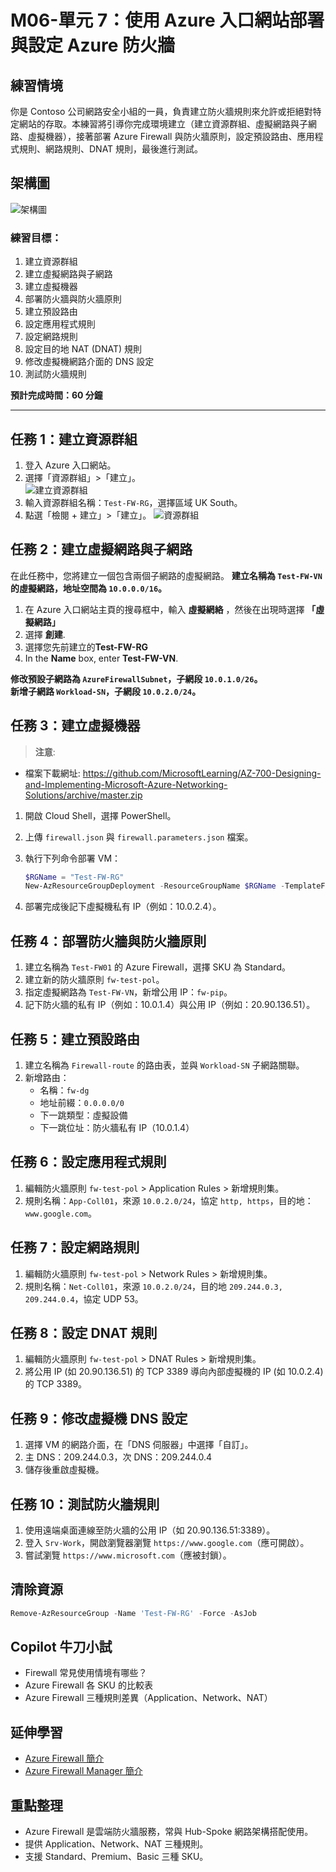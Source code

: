 # M06-單元 7：使用 Azure 入口網站部署與設定 Azure 防火牆

## 練習情境

你是 Contoso 公司網路安全小組的一員，負責建立防火牆規則來允許或拒絕對特定網站的存取。本練習將引導你完成環境建立（建立資源群組、虛擬網路與子網路、虛擬機器），接著部署 Azure Firewall 與防火牆原則，設定預設路由、應用程式規則、網路規則、DNAT 規則，最後進行測試。

## 架構圖 
![架構圖](./image/m6u7/7-exercise-deploy-configure-azure-firewall-using-azure-portal.png)

### 練習目標：
1. 建立資源群組  
2. 建立虛擬網路與子網路  
3. 建立虛擬機器  
4. 部署防火牆與防火牆原則  
5. 建立預設路由  
6. 設定應用程式規則  
7. 設定網路規則  
8. 設定目的地 NAT (DNAT) 規則  
9. 修改虛擬機網路介面的 DNS 設定  
10. 測試防火牆規則  

**預計完成時間：60 分鐘**

---

## 任務 1：建立資源群組

1. 登入 Azure 入口網站。  
2. 選擇「資源群組」>「建立」。  
![建立資源群組](./image/m6u7/1_建立資源群組.jpg)
3. 輸入資源群組名稱：`Test-FW-RG`，選擇區域 UK South。  
4. 點選「檢閱 + 建立」>「建立」。
![資源群組](./image/m6u7/2_建立資源群組內容.jpg)


## 任務 2：建立虛擬網路與子網路
在此任務中，您將建立一個包含兩個子網路的虛擬網路。
**建立名稱為 `Test-FW-VN` 的虛擬網路，地址空間為 `10.0.0.0/16`。** 
1. 在 Azure 入口網站主頁的搜尋框中，輸入  **虛擬網絡** ，然後在出現時選擇 **「虛擬網路」** 
1. 選擇 **創建**.
1. 選擇您先前建立的**Test-FW-RG**
1. In the **Name** box, enter **Test-FW-VN**.

**修改預設子網路為 `AzureFirewallSubnet`，子網段 `10.0.1.0/26`。**  
**新增子網路 `Workload-SN`，子網段 `10.0.2.0/24`。**

## 任務 3：建立虛擬機器

   >**注意**: 
   + 檔案下載網址: https://github.com/MicrosoftLearning/AZ-700-Designing-and-Implementing-Microsoft-Azure-Networking-Solutions/archive/master.zip
   
1. 開啟 Cloud Shell，選擇 PowerShell。  
2. 上傳 `firewall.json` 與 `firewall.parameters.json` 檔案。  
3. 執行下列命令部署 VM：

   ```powershell
   $RGName = "Test-FW-RG"
   New-AzResourceGroupDeployment -ResourceGroupName $RGName -TemplateFile firewall.json -TemplateParameterFile firewall.parameters.json
   ```

4. 部署完成後記下虛擬機私有 IP（例如：10.0.2.4）。

## 任務 4：部署防火牆與防火牆原則

1. 建立名稱為 `Test-FW01` 的 Azure Firewall，選擇 SKU 為 Standard。  
2. 建立新的防火牆原則 `fw-test-pol`。  
3. 指定虛擬網路為 `Test-FW-VN`，新增公用 IP：`fw-pip`。  
4. 記下防火牆的私有 IP（例如：10.0.1.4）與公用 IP（例如：20.90.136.51）。

## 任務 5：建立預設路由

1. 建立名稱為 `Firewall-route` 的路由表，並與 `Workload-SN` 子網路關聯。  
2. 新增路由：  
   - 名稱：`fw-dg`  
   - 地址前綴：`0.0.0.0/0`  
   - 下一跳類型：虛擬設備  
   - 下一跳位址：防火牆私有 IP（10.0.1.4）

## 任務 6：設定應用程式規則

1. 編輯防火牆原則 `fw-test-pol` > Application Rules > 新增規則集。  
2. 規則名稱：`App-Coll01`，來源 `10.0.2.0/24`，協定 `http, https`，目的地：`www.google.com`。

## 任務 7：設定網路規則

1. 編輯防火牆原則 `fw-test-pol` > Network Rules > 新增規則集。  
2. 規則名稱：`Net-Coll01`，來源 `10.0.2.0/24`，目的地 `209.244.0.3, 209.244.0.4`，協定 UDP 53。

## 任務 8：設定 DNAT 規則

1. 編輯防火牆原則 `fw-test-pol` > DNAT Rules > 新增規則集。  
2. 將公用 IP (如 20.90.136.51) 的 TCP 3389 導向內部虛擬機的 IP (如 10.0.2.4) 的 TCP 3389。

## 任務 9：修改虛擬機 DNS 設定

1. 選擇 VM 的網路介面，在「DNS 伺服器」中選擇「自訂」。  
2. 主 DNS：209.244.0.3，次 DNS：209.244.0.4  
3. 儲存後重啟虛擬機。

## 任務 10：測試防火牆規則

1. 使用遠端桌面連線至防火牆的公用 IP（如 20.90.136.51:3389）。  
2. 登入 `Srv-Work`，開啟瀏覽器瀏覽 `https://www.google.com`（應可開啟）。  
3. 嘗試瀏覽 `https://www.microsoft.com`（應被封鎖）。

## 清除資源

```powershell
Remove-AzResourceGroup -Name 'Test-FW-RG' -Force -AsJob
```

## Copilot 牛刀小試

- Firewall 常見使用情境有哪些？  
- Azure Firewall 各 SKU 的比較表  
- Azure Firewall 三種規則差異（Application、Network、NAT）

## 延伸學習

- [Azure Firewall 簡介](https://learn.microsoft.com/training/modules/introduction-azure-firewall/)  
- [Azure Firewall Manager 簡介](https://learn.microsoft.com/training/modules/intro-to-azure-firewall-manager/)

## 重點整理

- Azure Firewall 是雲端防火牆服務，常與 Hub-Spoke 網路架構搭配使用。  
- 提供 Application、Network、NAT 三種規則。  
- 支援 Standard、Premium、Basic 三種 SKU。
